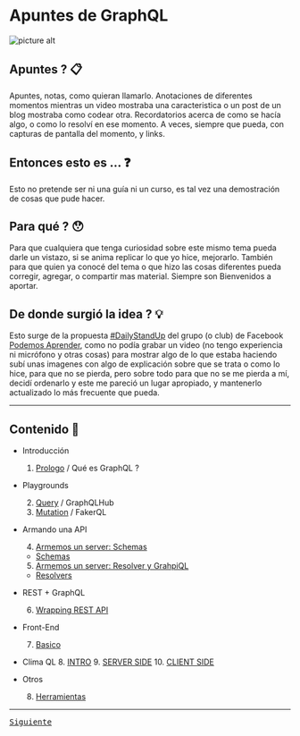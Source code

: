 # Apuntes de GraphQL
![picture alt](https://cdn-images-1.medium.com/max/1200/1*RHQ7lpGDV_M3yWRa9DiR2g.png "GraphQL")
## Apuntes ?  :clipboard:
Apuntes, notas, como quieran llamarlo. 
Anotaciones de diferentes momentos mientras un video mostraba una caracteristica o un post de un blog mostraba como codear otra. 
Recordatorios acerca de como se hacía algo, o como lo resolví en ese momento. 
A veces, siempre que pueda, con capturas de pantalla del momento, y links.
## Entonces esto es ...  :question:
Esto no pretende ser ni una guía ni un curso, es tal vez una demostración de cosas que pude hacer.
## Para qué ?  :hushed:
Para que cualquiera que tenga curiosidad sobre este mismo tema pueda darle un vistazo, si se anima replicar lo que yo hice, mejorarlo.
También para que quien ya conocé del tema o que hizo las cosas diferentes pueda corregir, agregar, o compartir mas material. Siempre son Bienvenidos a aportar.
## De donde surgió la idea ?  :bulb:
Esto surge de la propuesta [#DailyStandUp](https://www.facebook.com/hashtag/dailystandup?source=feed_text&epa=HASHTAG) del grupo (o club) de Facebook [Podemos Aprender](https://www.facebook.com/groups/571508276552938/), como no podía grabar un video (no tengo experiencia ni micrófono y otras cosas) para mostrar algo de lo que estaba haciendo subí unas imagenes con algo de explicación sobre que se trata o como lo hice, para que no se pierda, pero sobre todo para que no se me pierda a mí, decidí ordenarlo y este me pareció un lugar apropiado, y mantenerlo actualizado lo más frecuente que pueda.
- - - -
## Contenido  :book:
- Introducción

  1. [Prologo](https://github.com/gastonpereyra/Apuntes_GraphQL/blob/master/Contenido/Prologo.md) / Qué es GraphQL ?
- Playgrounds

  2. [Query](https://github.com/gastonpereyra/Apuntes_GraphQL/blob/master/Contenido/playground_query.md) / GraphQLHub 
  3. [Mutation](https://github.com/gastonpereyra/Apuntes_GraphQL/blob/master/Contenido/playground_mutation.md) / FakerQL
- Armando una API

  4. [Armemos un server: Schemas](https://github.com/gastonpereyra/Apuntes_GraphQL/blob/master/Contenido/server_schemas.md)
    * [Schemas](https://github.com/gastonpereyra/Apuntes_GraphQL/blob/master/Contenido/schemas.md)
  5. [Armemos un server: Resolver y GrahpiQL](https://github.com/gastonpereyra/Apuntes_GraphQL/blob/master/Contenido/server_resolvers.md)
    * [Resolvers](https://github.com/gastonpereyra/Apuntes_GraphQL/blob/master/Contenido/resolvers.md)    

- REST + GraphQL
  
  6. [Wrapping REST API](https://github.com/gastonpereyra/Apuntes_GraphQL/blob/master/Contenido/wrapping.md)
- Front-End

  7. [Basico](https://github.com/gastonpereyra/Apuntes_GraphQL/blob/master/Contenido/manejando-el-front.md)
- Clima QL
  8. [INTRO](https://github.com/gastonpereyra/Apuntes_GraphQL/blob/master/Contenido/ClimaQL_intro.md)
  9. [SERVER SIDE](https://github.com/gastonpereyra/Apuntes_GraphQL/blob/master/Contenido/ClimaQL_server.md)
  10. [CLIENT SIDE](https://github.com/gastonpereyra/Apuntes_GraphQL/blob/master/Contenido/ClimaQL_front.md)
  
- Otros

  8. [Herramientas](https://github.com/gastonpereyra/Apuntes_GraphQL/blob/master/Contenido/Herramientas.md)
- - - -
[<kbd>Siguiente</kbd>](https://github.com/gastonpereyra/Apuntes_GraphQL/blob/master/Contenido/Prologo.md)
